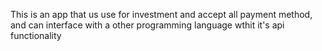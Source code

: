 This is an app that us use for investment and accept all payment method, and can interface with a other programming language wthit it's api functionality
